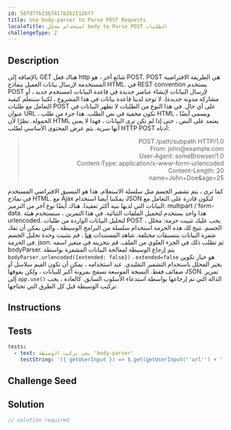 ```yaml
---
id: 587d7fb2367417b2b2512bf7
title: Use body-parser to Parse POST Requests
localeTitle: استخدام محلل body to Parse POST الطلبات
challengeType: 2
---
```


## Description
<section id='description'>
بالإضافة إلى GET هناك فعل http شائع آخر ، هو POST. POST هي الطريقة الافتراضية المستخدمة لإرسال بيانات العميل بنماذج HTML. في REST convention يستخدم POST لإرسال البيانات لإنشاء عناصر جديدة في قاعدة البيانات (مستخدم جديد ، أو مشاركة مدونة جديدة). لا توجد لدينا قاعدة بيانات في هذا المشروع ، لكننا سنتعلم كيفية التعامل مع طلبات POST على أي حال.
في هذا النوع من الطلبات لا تظهر البيانات في عنوان URL ، تكون مخفية في نص الطلب. هذا جزء من طلب HTML ، ويسمى أيضًا الحمولة. نظرًا لأن HTML يعتمد على النص ، حتى إذا لم تكن ترى البيانات ، فهذا لا يعني أنها سرية. يتم عرض المحتوى الأساسي لطلب HTTP POST أدناه:
<blockquote style=";text-align:right;direction:rtl">POST /path/subpath HTTP/1.0<br>From: john@example.com<br>User-Agent: someBrowser/1.0<br>Content-Type: application/x-www-form-urlencoded<br>Content-Length: 20<br>name=John+Doe&age=25</blockquote>
كما ترى ، يتم تشفير الجسم مثل سلسلة الاستعلام. هذا هو التنسيق الافتراضي المستخدم في نماذج HTML. مع Ajax يمكننا أيضا استخدام JSON لتكون قادرة على التعامل مع البيانات التي لديها بنية أكثر تعقيدا. هناك أيضًا نوع آخر من الترميز: multipart / form-data. هذا واحد يستخدم لتحميل الملفات الثنائية.
في هذا التمرين ، سنستخدم هيئة urlencoded.
لتحليل البيانات الواردة من طلبات POST ، يجب عليك تثبيت حزمة: محلل الجسم. تتيح لك هذه الحزمة استخدام سلسلة من البرامج الوسيطة ، والتي يمكن أن تفك شفرة البيانات بتنسيقات مختلفة. شاهد المستندات <a href="https://github.com/expressjs/body-parser" target="_blank" >هنا</a> .
قم بتثبيت وحدة تحليل الجسم في الحزمة. json. ثم تطلب ذلك في الجزء العلوي من الملف. قم بتخزينه في متغير اسمه bodyParser.
يتم إرجاع الوسيطة لمعالجة البيانات المشفرة بواسطة <code>bodyParser.urlencoded({extended: false})</code> . <code>extended=false</code> هو خيار تكوين يخبر المحلل باستخدام التشفير التقليدي. عند استخدامه ، يمكن أن تكون القيم سلاسل أو صفائف فقط. النسخة الموسعة تسمح بمرونة أكبر للبيانات ، ولكن يفوقها JSON. تمرير إلى <code>app.use()</code> الدالة التي تم إرجاعها بواسطة استدعاء الأسلوب السابق. كالعادة ، يجب تركيب الوسيطة قبل كل الطرق التي تحتاجها.
</section>

## Instructions
<section id='instructions'>

</section>

## Tests
<section id='tests'>

```yml
tests:
  - text: يجب تركيب الوسيطة 'body-parser'
    testString: '({ getUserInput }) => $.get(getUserInput(''url'') + ''/_api/add-body-parser'').then(data => { assert.isAbove(data.mountedAt, 0, ''"body-parser" is not mounted correctly'') }, xhr => { throw new Error(xhr.responseText); })'

```

</section>

## Challenge Seed
<section id='challengeSeed'>

</section>

## Solution
<section id='solution'>

```js
// solution required
```
</section>
